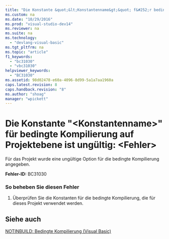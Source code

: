 ```yaml
---
title: "Die Konstante &quot;&lt;Konstantenname&gt;&quot; f&#252;r bedingte Kompilierung auf Projektebene ist ung&#252;ltig: &lt;Fehler&gt;"
ms.custom: na
ms.date: "10/29/2016"
ms.prod: "visual-studio-dev14"
ms.reviewer: na
ms.suite: na
ms.technology: 
  - "devlang-visual-basic"
ms.tgt_pltfrm: na
ms.topic: "article"
f1_keywords: 
  - "bc31030"
  - "vbc31030"
helpviewer_keywords: 
  - "BC31030"
ms.assetid: 98d02478-e60a-4096-8d99-5a1a7aa1960a
caps.latest.revision: 8
caps.handback.revision: "8"
ms.author: "shoag"
manager: "wpickett"
---
```

# Die Konstante &quot;&lt;Konstantenname&gt;&quot; f&#252;r bedingte Kompilierung auf Projektebene ist ung&#252;ltig: &lt;Fehler&gt;
Für das Projekt wurde eine ungültige Option für die bedingte Kompilierung angegeben.  
  
 **Fehler\-ID:** BC31030  
  
### So beheben Sie diesen Fehler  
  
1.  Überprüfen Sie die Konstanten für die bedingte Kompilierung, die für dieses Projekt verwendet werden.  
  
## Siehe auch  
 [NOTINBUILD: Bedingte Kompilierung \(Visual Basic\)](assetId:///ad1e35e0-935e-4a35-a2ae-738bcf2a9240)
